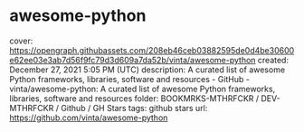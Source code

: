 # awesome-python

cover: https://opengraph.githubassets.com/208eb46ceb03882595de0d4be30600e62ee03e3ab7d56f9fc79d3d609a7da52b/vinta/awesome-python
created: December 27, 2021 5:05 PM (UTC)
description: A curated list of awesome Python frameworks, libraries, software and resources - GitHub - vinta/awesome-python: A curated list of awesome Python frameworks, libraries, software and resources
folder: BOOKMRKS-MTHRFCKR / DEV-MTHRFCKR / Github / GH Stars
tags: github stars
url: https://github.com/vinta/awesome-python